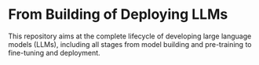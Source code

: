 # From Building of Deploying LLMs
This repository aims at the complete lifecycle of developing large language models (LLMs), including all stages from model building and pre-training to fine-tuning and deployment.
